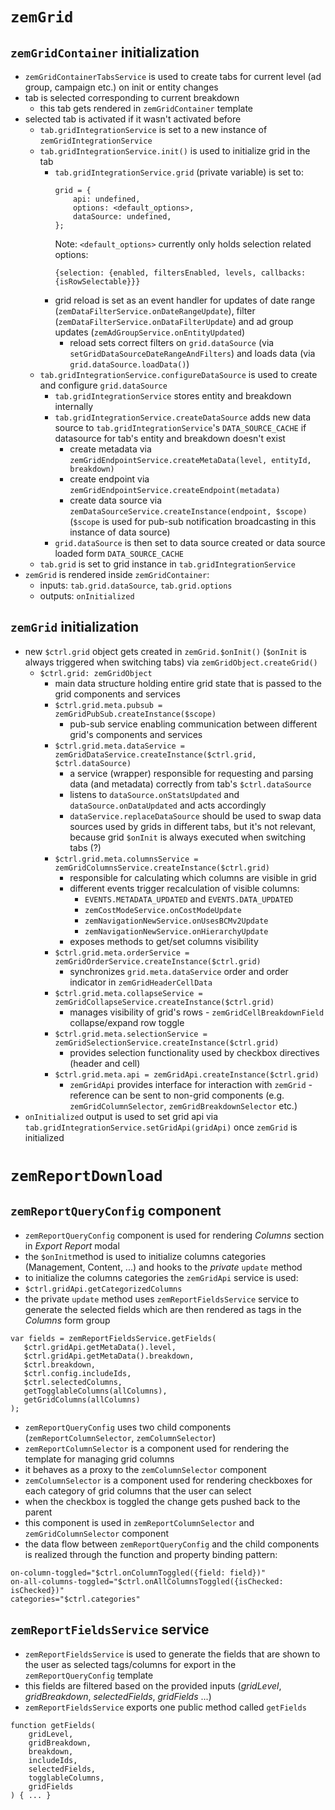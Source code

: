 # `zemGrid` 

## `zemGridContainer` initialization

* `zemGridContainerTabsService` is used to create tabs for current level (ad group, campaign etc.) on init or entity changes
* tab is selected corresponding to current breakdown
    * this tab gets rendered in `zemGridContainer` template
* selected tab is activated if it wasn't activated before
    * `tab.gridIntegrationService` is set to a new instance of `zemGridIntegrationService`
    * `tab.gridIntegrationService.init()` is used to initialize grid in the tab
        * `tab.gridIntegrationService.grid` (private variable) is set to:
            ```plain
            grid = {
                api: undefined,
                options: <default_options>,
                dataSource: undefined,
            };
            ```
            Note: `<default_options>` currently only holds selection related options:
            ```plain
            {selection: {enabled, filtersEnabled, levels, callbacks: {isRowSelectable}}}
            ```
        * grid reload is set as an event handler for updates of date range (`zemDataFilterService.onDateRangeUpdate`), filter (`zemDataFilterService.onDataFilterUpdate`) and ad group updates (`zemAdGroupService.onEntityUpdated`)
            * reload sets correct filters on `grid.dataSource` (via `setGridDataSourceDateRangeAndFilters`) and loads data (via `grid.dataSource.loadData()`)
    * `tab.gridIntegrationService.configureDataSource` is used to create and configure `grid.dataSource`
        * `tab.gridIntegrationService` stores entity and breakdown internally
        * `tab.gridIntegrationService.createDataSource` adds new data source to `tab.gridIntegrationService`'s `DATA_SOURCE_CACHE` if datasource for tab's entity and breakdown doesn't exist
            * create metadata via `zemGridEndpointService.createMetaData(level, entityId, breakdown)`
            * create endpoint via `zemGridEndpointService.createEndpoint(metadata)`
            * create data source via `zemDataSourceService.createInstance(endpoint, $scope)` (`$scope` is used for pub-sub notification broadcasting in this instance of data source)
        * `grid.dataSource` is then set to data source created or data source loaded form `DATA_SOURCE_CACHE`
    * `tab.grid` is set to grid instance in `tab.gridIntegrationService`
* `zemGrid` is rendered inside `zemGridContainer`:
    * inputs: `tab.grid.dataSource`, `tab.grid.options`
    * outputs: `onInitialized`

## `zemGrid` initialization

* new `$ctrl.grid` object gets created in `zemGrid.$onInit()` (`$onInit` is always triggered when switching tabs) via `zemGridObject.createGrid()`
    * `$ctrl.grid: zemGridObject`
        * main data structure holding entire grid state that is passed to the grid components and services
        * `$ctrl.grid.meta.pubsub = zemGridPubSub.createInstance($scope)`
            * pub-sub service enabling communication between different grid's components and services
        * `$ctrl.grid.meta.dataService = zemGridDataService.createInstance($ctrl.grid, $ctrl.dataSource)`
            * a service (wrapper) responsible for requesting and parsing data (and metadata) correctly from tab's `$ctrl.dataSource`
            * listens to `dataSource.onStatsUpdated` and `dataSource.onDataUpdated` and acts accordingly
            * `dataService.replaceDataSource` should be used to swap data sources used by grids in different tabs, but it's not relevant, because grid `$onInit` is always executed when switching tabs (?)
        * `$ctrl.grid.meta.columnsService = zemGridColumnsService.createInstance($ctrl.grid)`
            * responsible for calculating which columns are visible in grid
            * different events trigger recalculation of visible columns:
                * `EVENTS.METADATA_UPDATED` and `EVENTS.DATA_UPDATED`
                * `zemCostModeService.onCostModeUpdate`
                * `zemNavigationNewService.onUsesBCMv2Update`
                * `zemNavigationNewService.onHierarchyUpdate`
            * exposes methods to get/set columns visibility
        * `$ctrl.grid.meta.orderService = zemGridOrderService.createInstance($ctrl.grid)`
            * synchronizes `grid.meta.dataService` order and order indicator in `zemGridHeaderCellData`
        * `$ctrl.grid.meta.collapseService = zemGridCollapseService.createInstance($ctrl.grid)`
            * manages visibility of grid's rows - `zemGridCellBreakdownField` collapse/expand row toggle
        * `$ctrl.grid.meta.selectionService = zemGridSelectionService.createInstance($ctrl.grid)`
            * provides selection functionality used by checkbox directives (header and cell)
        * `$ctrl.grid.meta.api = zemGridApi.createInstance($ctrl.grid)`
            * `zemGridApi` provides interface for interaction with `zemGrid` - reference can be sent to non-grid components (e.g. `zemGridColumnSelector`, `zemGridBreakdownSelector` etc.)
* `onInitialized` output is used to set grid api via `tab.gridIntegrationService.setGridApi(gridApi)` once `zemGrid` is initialized

# `zemReportDownload` 

## `zemReportQueryConfig` component

* `zemReportQueryConfig` component is used for rendering *Columns* section in *Export Report* modal
* the `$onInit`method is used to initialize columns categories (Management, Content, ...) and hooks to the *private* `update` method
* to initialize the columns categories the `zemGridApi` service is used:
 * `$ctrl.gridApi.getCategorizedColumns`
* the private `update` method uses `zemReportFieldsService` service to generate the selected fields which are then rendered as tags in the *Columns* form group
 ```plain
 var fields = zemReportFieldsService.getFields(
 	$ctrl.gridApi.getMetaData().level,
 	$ctrl.gridApi.getMetaData().breakdown,
 	$ctrl.breakdown,
 	$ctrl.config.includeIds,
 	$ctrl.selectedColumns,
 	getTogglableColumns(allColumns),
 	getGridColumns(allColumns)
 );
 ```
* `zemReportQueryConfig` uses two child components (`zemReportColumnSelector`, `zemColumnSelector`)
* `zemReportColumnSelector` is a component used for rendering the template for managing grid columns 
 * it behaves as a proxy to the `zemColumnSelector` component
* `zemColumnSelector` is a component used for rendering checkboxes for each category of grid columns that the user can select
 * when the checkbox is toggled the change gets pushed back to the parent
 * this component is used in `zemReportColumnSelector` and `zemGridColumnSelector` component
* the data flow between `zemReportQueryConfig` and the child components is realized through the function and property binding pattern:
 ```plain
 on-column-toggled="$ctrl.onColumnToggled({field: field})"
 on-all-columns-toggled="$ctrl.onAllColumnsToggled({isChecked: isChecked})"
 categories="$ctrl.categories"
 ```
 
## `zemReportFieldsService` service

* `zemReportFieldsService` is used to generate the fields that are shown to the user as selected tags/columns for export in the `zemReportQueryConfig` template
* this fields are filtered based on the provided inputs  (*gridLevel*, *gridBreakdown*, *selectedFields*, *gridFields* ...)
* `zemReportFieldsService` exports one public method called `getFields`
 ```plain
 function getFields(
	 gridLevel,
	 gridBreakdown,
	 breakdown,
	 includeIds,
	 selectedFields,
	 togglableColumns,
	 gridFields
) { ... }
 ```
